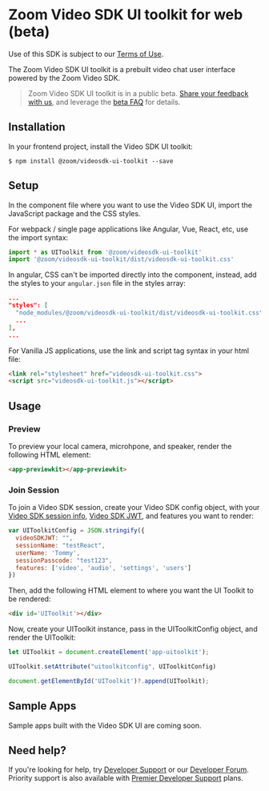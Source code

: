 # Zoom Video SDK UI toolkit for web (beta)

Use of this SDK is subject to our [Terms of Use](https://explore.zoom.us/en/video-sdk-terms/).

The Zoom Video SDK UI toolkit is a prebuilt video chat user interface powered by the Zoom Video SDK.

> Zoom Video SDK UI toolkit is in a public beta. [Share your feedback with us](https://zoom.sjc1.qualtrics.com/jfe/form/SV_3NMYztWpWzNVSiG), and leverage the [beta FAQ](https://developers.zoom.us/docs/video-sdk/web/ui-toolkit/#beta-faq) for details.

## Installation

In your frontend project, install the Video SDK UI toolkit:

```
$ npm install @zoom/videosdk-ui-toolkit --save
```

## Setup

In the component file where you want to use the Video SDK UI, import the JavaScript package and the CSS styles.

For webpack / single page applications like Angular, Vue, React, etc, use the import syntax:

```js
import * as UIToolkit from '@zoom/videosdk-ui-toolkit'
import '@zoom/videosdk-ui-toolkit/dist/videosdk-ui-toolkit.css'
```

In angular, CSS can't be imported directly into the component, instead, add the styles to your `angular.json` file in the styles array:

```JSON
...
"styles": [
  "node_modules/@zoom/videosdk-ui-toolkit/dist/videosdk-ui-toolkit.css",
  ...
],
...
```

For Vanilla JS applications, use the link and script tag syntax in your html file:

```html
<link rel="stylesheet" href="videosdk-ui-toolkit.css">
<script src="videosdk-ui-toolkit.js"></script>
```

## Usage

### Preview

To preview your local camera, microhpone, and speaker, render the following HTML element:

```html
<app-previewkit></app-previewkit>
```

### Join Session

To join a Video SDK session, create your Video SDK config object, with your [Video SDK session info](https://developers.zoom.us/docs/video-sdk/web/sessions/#prerequisites), [Video SDK JWT](https://developers.zoom.us/docs/video-sdk/auth/), and features you want to render:

```js
var UIToolkitConfig = JSON.stringify({
  videoSDKJWT: "",
  sessionName: "testReact",
  userName: 'Tommy',
  sessionPasscode: "test123",
  features: ['video', 'audio', 'settings', 'users']
})
```

Then, add the following HTML element to where you want the UI Toolkit to be rendered:

```html
<div id='UIToolkit'></div>
```

Now, create your UIToolkit instance, pass in the UIToolkitConfig object, and render the UIToolkit:

```js
let UIToolkit = document.createElement('app-uitoolkit');

UIToolkit.setAttribute("uitoolkitconfig", UIToolkitConfig)

document.getElementById('UIToolkit')?.append(UIToolkit);
```

## Sample Apps

Sample apps built with the Video SDK UI are coming soon.

## Need help?

If you're looking for help, try [Developer Support](https://devsupport.zoom.us) or our [Developer Forum](https://devforum.zoom.us). Priority support is also available with [Premier Developer Support](https://zoom.us/docs/en-us/developer-support-plans.html) plans.